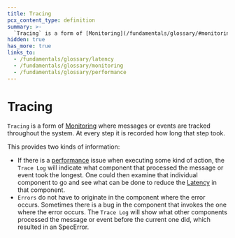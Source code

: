```yaml
---
title: Tracing
pcx_content_type: definition
summary: >-
  `Tracing` is a form of [Monitoring](/fundamentals/glossary/#monitoring) where messages or events are tracked throughout the system. At every step it is recorded how long that step took.
hidden: true
has_more: true
links_to:
  - /fundamentals/glossary/latency
  - /fundamentals/glossary/monitoring
  - /fundamentals/glossary/performance
---
```


# Tracing

`Tracing` is a form of [Monitoring](/fundamentals/glossary/monitoring) where messages or events are tracked throughout the system. At every step it is recorded how long that step took.

This provides two kinds of information:

- If there is a [performance](/fundamentals/glossary/performance) issue when executing some kind of action, the `Trace Log` will indicate what component that processed the message or event took the longest. One could then examine that individual component to go and see what can be done to reduce the [Latency](/fundamentals/glossary/latency) in that component.
- `Errors` do not have to originate in the component where the error occurs. Sometimes there is a bug in the component that invokes the one where the error occurs. The `Trace Log` will show what other components processed the message or event before the current one did, which resulted in an SpecError.
